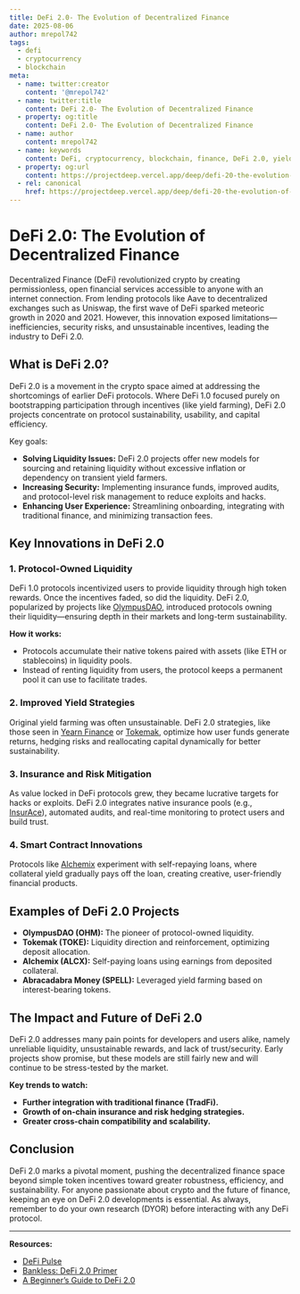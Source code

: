 ```yaml
---
title: DeFi 2.0- The Evolution of Decentralized Finance
date: 2025-08-06
author: mrepol742
tags:
  - defi
  - cryptocurrency
  - blockchain
meta:
  - name: twitter:creator
    content: '@mrepol742'
  - name: twitter:title
    content: DeFi 2.0- The Evolution of Decentralized Finance
  - property: og:title
    content: DeFi 2.0- The Evolution of Decentralized Finance
  - name: author
    content: mrepol742
  - name: keywords
    content: DeFi, cryptocurrency, blockchain, finance, DeFi 2.0, yield farming
  - property: og:url
    content: https://projectdeep.vercel.app/deep/defi-20-the-evolution-of-decentralized-finance/
  - rel: canonical
    href: https://projectdeep.vercel.app/deep/defi-20-the-evolution-of-decentralized-finance/
---
```


# DeFi 2.0: The Evolution of Decentralized Finance

Decentralized Finance (DeFi) revolutionized crypto by creating permissionless, open financial services accessible to anyone with an internet connection. From lending protocols like Aave to decentralized exchanges such as Uniswap, the first wave of DeFi sparked meteoric growth in 2020 and 2021. However, this innovation exposed limitations—inefficiencies, security risks, and unsustainable incentives, leading the industry to DeFi 2.0. 

## What is DeFi 2.0?

DeFi 2.0 is a movement in the crypto space aimed at addressing the shortcomings of earlier DeFi protocols. Where DeFi 1.0 focused purely on bootstrapping participation through incentives (like yield farming), DeFi 2.0 projects concentrate on protocol sustainability, usability, and capital efficiency.

Key goals:
- **Solving Liquidity Issues:** DeFi 2.0 projects offer new models for sourcing and retaining liquidity without excessive inflation or dependency on transient yield farmers.
- **Increasing Security:** Implementing insurance funds, improved audits, and protocol-level risk management to reduce exploits and hacks.
- **Enhancing User Experience:** Streamlining onboarding, integrating with traditional finance, and minimizing transaction fees.

## Key Innovations in DeFi 2.0

### 1. Protocol-Owned Liquidity

DeFi 1.0 protocols incentivized users to provide liquidity through high token rewards. Once the incentives faded, so did the liquidity. DeFi 2.0, popularized by projects like [OlympusDAO](https://olympusdao.finance/), introduced protocols owning their liquidity—ensuring depth in their markets and long-term sustainability.

**How it works:**
- Protocols accumulate their native tokens paired with assets (like ETH or stablecoins) in liquidity pools.
- Instead of renting liquidity from users, the protocol keeps a permanent pool it can use to facilitate trades.

### 2. Improved Yield Strategies

Original yield farming was often unsustainable. DeFi 2.0 strategies, like those seen in [Yearn Finance](https://yearn.finance/) or [Tokemak](https://www.tokemak.xyz/), optimize how user funds generate returns, hedging risks and reallocating capital dynamically for better sustainability.

### 3. Insurance and Risk Mitigation

As value locked in DeFi protocols grew, they became lucrative targets for hacks or exploits. DeFi 2.0 integrates native insurance pools (e.g., [InsurAce](https://insurace.io/)), automated audits, and real-time monitoring to protect users and build trust.

### 4. Smart Contract Innovations

Protocols like [Alchemix](https://alchemix.fi/) experiment with self-repaying loans, where collateral yield gradually pays off the loan, creating creative, user-friendly financial products.

## Examples of DeFi 2.0 Projects

- **OlympusDAO (OHM):** The pioneer of protocol-owned liquidity.
- **Tokemak (TOKE):** Liquidity direction and reinforcement, optimizing deposit allocation.
- **Alchemix (ALCX):** Self-paying loans using earnings from deposited collateral.
- **Abracadabra Money (SPELL):** Leveraged yield farming based on interest-bearing tokens.

## The Impact and Future of DeFi 2.0

DeFi 2.0 addresses many pain points for developers and users alike, namely unreliable liquidity, unsustainable rewards, and lack of trust/security. Early projects show promise, but these models are still fairly new and will continue to be stress-tested by the market.

**Key trends to watch:**
- **Further integration with traditional finance (TradFi).**
- **Growth of on-chain insurance and risk hedging strategies.**
- **Greater cross-chain compatibility and scalability.**

## Conclusion

DeFi 2.0 marks a pivotal moment, pushing the decentralized finance space beyond simple token incentives toward greater robustness, efficiency, and sustainability. For anyone passionate about crypto and the future of finance, keeping an eye on DeFi 2.0 developments is essential. As always, remember to do your own research (DYOR) before interacting with any DeFi protocol.

---

**Resources:**
- [DeFi Pulse](https://defipulse.com/)
- [Bankless: DeFi 2.0 Primer](https://newsletter.banklesshq.com/p/your-guide-to-defi-20)
- [A Beginner’s Guide to DeFi 2.0](https://www.gemini.com/cryptopedia/defi-2-0-explained)
